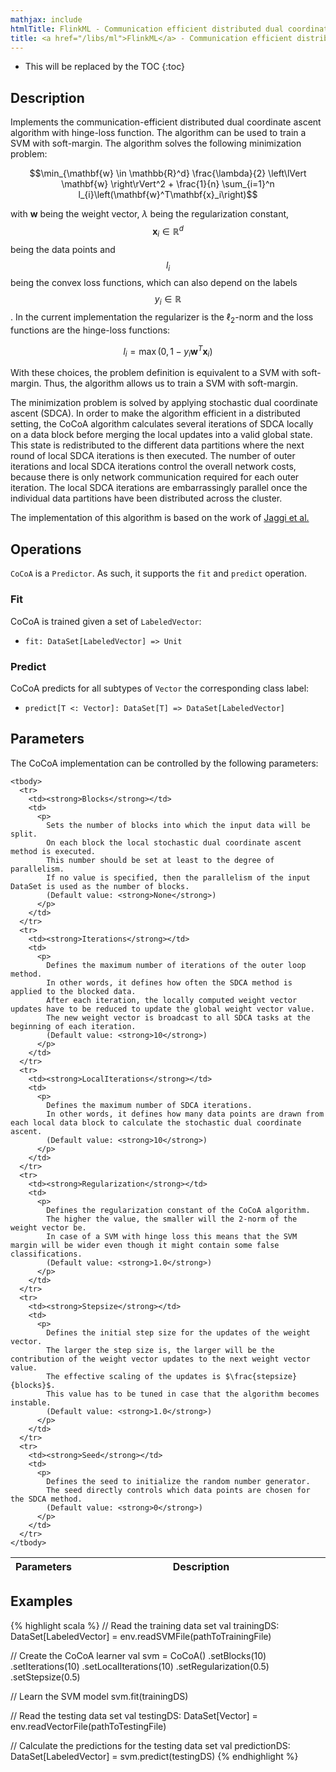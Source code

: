 ```yaml
---
mathjax: include
htmlTitle: FlinkML - Communication efficient distributed dual coordinate ascent (CoCoA)
title: <a href="/libs/ml">FlinkML</a> - Communication efficient distributed dual coordinate ascent (CoCoA)
---
```

<!--
Licensed to the Apache Software Foundation (ASF) under one
or more contributor license agreements.  See the NOTICE file
distributed with this work for additional information
regarding copyright ownership.  The ASF licenses this file
to you under the Apache License, Version 2.0 (the
"License"); you may not use this file except in compliance
with the License.  You may obtain a copy of the License at

  http://www.apache.org/licenses/LICENSE-2.0

Unless required by applicable law or agreed to in writing,
software distributed under the License is distributed on an
"AS IS" BASIS, WITHOUT WARRANTIES OR CONDITIONS OF ANY
KIND, either express or implied.  See the License for the
specific language governing permissions and limitations
under the License.
-->

* This will be replaced by the TOC
{:toc}

## Description

Implements the communication-efficient distributed dual coordinate ascent algorithm with hinge-loss function. 
The algorithm can be used to train a SVM with soft-margin.
The algorithm solves the following minimization problem:
  
$$\min_{\mathbf{w} \in \mathbb{R}^d} \frac{\lambda}{2} \left\lVert \mathbf{w} \right\rVert^2 + \frac{1}{n} \sum_{i=1}^n l_{i}\left(\mathbf{w}^T\mathbf{x}_i\right)$$
 
with $\mathbf{w}$ being the weight vector, $\lambda$ being the regularization constant, 
$$\mathbf{x}_i \in \mathbb{R}^d$$ being the data points and $$l_{i}$$ being the convex loss 
functions, which can also depend on the labels $$y_{i} \in \mathbb{R}$$.
In the current implementation the regularizer is the $\ell_2$-norm and the loss functions are the hinge-loss functions:
  
  $$l_{i} = \max\left(0, 1 - y_{i} \mathbf{w}^T\mathbf{x}_i \right)$$

With these choices, the problem definition is equivalent to a SVM with soft-margin.
Thus, the algorithm allows us to train a SVM with soft-margin.

The minimization problem is solved by applying stochastic dual coordinate ascent (SDCA).
In order to make the algorithm efficient in a distributed setting, the CoCoA algorithm calculates 
several iterations of SDCA locally on a data block before merging the local updates into a
valid global state.
This state is redistributed to the different data partitions where the next round of local SDCA 
iterations is then executed.
The number of outer iterations and local SDCA iterations control the overall network costs, because 
there is only network communication required for each outer iteration.
The local SDCA iterations are embarrassingly parallel once the individual data partitions have been 
distributed across the cluster.

The implementation of this algorithm is based on the work of 
[Jaggi et al.](http://arxiv.org/abs/1409.1458)

## Operations

`CoCoA` is a `Predictor`.
As such, it supports the `fit` and `predict` operation.

### Fit

CoCoA is trained given a set of `LabeledVector`: 

* `fit: DataSet[LabeledVector] => Unit`

### Predict

CoCoA predicts for all subtypes of `Vector` the corresponding class label: 

* `predict[T <: Vector]: DataSet[T] => DataSet[LabeledVector]`

## Parameters

The CoCoA implementation can be controlled by the following parameters:

   <table class="table table-bordered">
    <thead>
      <tr>
        <th class="text-left" style="width: 20%">Parameters</th>
        <th class="text-center">Description</th>
      </tr>
    </thead>

    <tbody>
      <tr>
        <td><strong>Blocks</strong></td>
        <td>
          <p>
            Sets the number of blocks into which the input data will be split. 
            On each block the local stochastic dual coordinate ascent method is executed. 
            This number should be set at least to the degree of parallelism. 
            If no value is specified, then the parallelism of the input DataSet is used as the number of blocks. 
            (Default value: <strong>None</strong>)
          </p>
        </td>
      </tr>
      <tr>
        <td><strong>Iterations</strong></td>
        <td>
          <p>
            Defines the maximum number of iterations of the outer loop method. 
            In other words, it defines how often the SDCA method is applied to the blocked data. 
            After each iteration, the locally computed weight vector updates have to be reduced to update the global weight vector value.
            The new weight vector is broadcast to all SDCA tasks at the beginning of each iteration.
            (Default value: <strong>10</strong>)
          </p>
        </td>
      </tr>
      <tr>
        <td><strong>LocalIterations</strong></td>
        <td>
          <p>
            Defines the maximum number of SDCA iterations. 
            In other words, it defines how many data points are drawn from each local data block to calculate the stochastic dual coordinate ascent.
            (Default value: <strong>10</strong>)
          </p>
        </td>
      </tr>
      <tr>
        <td><strong>Regularization</strong></td>
        <td>
          <p>
            Defines the regularization constant of the CoCoA algorithm. 
            The higher the value, the smaller will the 2-norm of the weight vector be. 
            In case of a SVM with hinge loss this means that the SVM margin will be wider even though it might contain some false classifications.
            (Default value: <strong>1.0</strong>)
          </p>
        </td>
      </tr>
      <tr>
        <td><strong>Stepsize</strong></td>
        <td>
          <p>
            Defines the initial step size for the updates of the weight vector. 
            The larger the step size is, the larger will be the contribution of the weight vector updates to the next weight vector value. 
            The effective scaling of the updates is $\frac{stepsize}{blocks}$.
            This value has to be tuned in case that the algorithm becomes instable. 
            (Default value: <strong>1.0</strong>)
          </p>
        </td>
      </tr>
      <tr>
        <td><strong>Seed</strong></td>
        <td>
          <p>
            Defines the seed to initialize the random number generator. 
            The seed directly controls which data points are chosen for the SDCA method. 
            (Default value: <strong>0</strong>)
          </p>
        </td>
      </tr>
    </tbody>
  </table>

## Examples

{% highlight scala %}
// Read the training data set
val trainingDS: DataSet[LabeledVector] = env.readSVMFile(pathToTrainingFile)

// Create the CoCoA learner
val svm = CoCoA()
.setBlocks(10)
.setIterations(10)
.setLocalIterations(10)
.setRegularization(0.5)
.setStepsize(0.5)

// Learn the SVM model
svm.fit(trainingDS)

// Read the testing data set
val testingDS: DataSet[Vector] = env.readVectorFile(pathToTestingFile)

// Calculate the predictions for the testing data set
val predictionDS: DataSet[LabeledVector] = svm.predict(testingDS)
{% endhighlight %}
